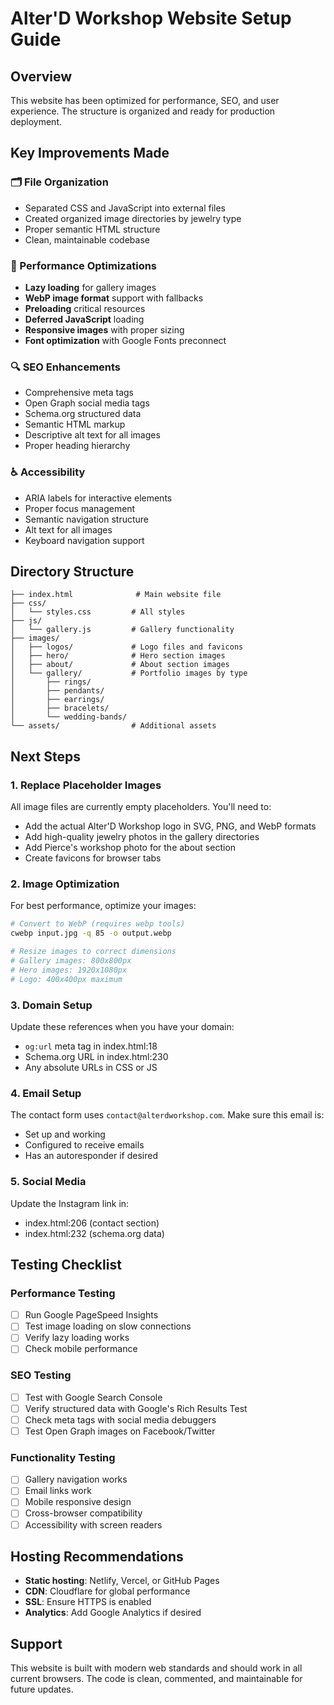 # Alter'D Workshop Website Setup Guide

## Overview
This website has been optimized for performance, SEO, and user experience. The structure is organized and ready for production deployment.

## Key Improvements Made

### 🗂️ File Organization
- Separated CSS and JavaScript into external files
- Created organized image directories by jewelry type
- Proper semantic HTML structure
- Clean, maintainable codebase

### 🚀 Performance Optimizations
- **Lazy loading** for gallery images
- **WebP image format** support with fallbacks
- **Preloading** critical resources
- **Deferred JavaScript** loading
- **Responsive images** with proper sizing
- **Font optimization** with Google Fonts preconnect

### 🔍 SEO Enhancements
- Comprehensive meta tags
- Open Graph social media tags
- Schema.org structured data
- Semantic HTML markup
- Descriptive alt text for all images
- Proper heading hierarchy

### ♿ Accessibility
- ARIA labels for interactive elements
- Proper focus management
- Semantic navigation structure
- Alt text for all images
- Keyboard navigation support

## Directory Structure
```
├── index.html              # Main website file
├── css/
│   └── styles.css         # All styles
├── js/
│   └── gallery.js         # Gallery functionality
├── images/
│   ├── logos/             # Logo files and favicons
│   ├── hero/              # Hero section images
│   ├── about/             # About section images
│   └── gallery/           # Portfolio images by type
│       ├── rings/
│       ├── pendants/
│       ├── earrings/
│       ├── bracelets/
│       └── wedding-bands/
└── assets/                # Additional assets
```

## Next Steps

### 1. Replace Placeholder Images
All image files are currently empty placeholders. You'll need to:
- Add the actual Alter'D Workshop logo in SVG, PNG, and WebP formats
- Add high-quality jewelry photos in the gallery directories
- Add Pierce's workshop photo for the about section
- Create favicons for browser tabs

### 2. Image Optimization
For best performance, optimize your images:
```bash
# Convert to WebP (requires webp tools)
cwebp input.jpg -q 85 -o output.webp

# Resize images to correct dimensions
# Gallery images: 800x800px
# Hero images: 1920x1080px
# Logo: 400x400px maximum
```

### 3. Domain Setup
Update these references when you have your domain:
- `og:url` meta tag in index.html:18
- Schema.org URL in index.html:230
- Any absolute URLs in CSS or JS

### 4. Email Setup
The contact form uses `contact@alterdworkshop.com`. Make sure this email is:
- Set up and working
- Configured to receive emails
- Has an autoresponder if desired

### 5. Social Media
Update the Instagram link in:
- index.html:206 (contact section)
- index.html:232 (schema.org data)

## Testing Checklist

### Performance Testing
- [ ] Run Google PageSpeed Insights
- [ ] Test image loading on slow connections
- [ ] Verify lazy loading works
- [ ] Check mobile performance

### SEO Testing
- [ ] Test with Google Search Console
- [ ] Verify structured data with Google's Rich Results Test
- [ ] Check meta tags with social media debuggers
- [ ] Test Open Graph images on Facebook/Twitter

### Functionality Testing
- [ ] Gallery navigation works
- [ ] Email links work
- [ ] Mobile responsive design
- [ ] Cross-browser compatibility
- [ ] Accessibility with screen readers

## Hosting Recommendations
- **Static hosting**: Netlify, Vercel, or GitHub Pages
- **CDN**: Cloudflare for global performance
- **SSL**: Ensure HTTPS is enabled
- **Analytics**: Add Google Analytics if desired

## Support
This website is built with modern web standards and should work in all current browsers. The code is clean, commented, and maintainable for future updates.